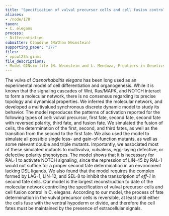 ```yaml
---
title: "Specification of vulval precursor cells and cell fusion control in C. elegans"
aliases:
- /node/178
taxon: 
- C. elegans
process: 
- Differentiation
submitter: Claudine (Nathan Weinstein)
supporting_paper: "177"
files: 
- vpcwt23h.ginml
file_descriptions: 
- Model GINsim file (N. Weinstein and L. Mendoza, Frontiers in Genetics 2013)
---
```



The vulva of _Caenorhabditis elegans_ has been long used as an experimental
model of cell differentiation and organogenesis. While it is known that the
signaling cascades of Wnt, Ras/MAPK, and NOTCH interact to form a molecular
network, there is no consensus regarding its precise topology and dynamical
properties. We inferred the molecular network, and developed a multivalued
synchronous discrete dynamic model to study its behavior. The model reproduces
the patterns of activation reported for the following types of cell: vulval
precursor, first fate, second fate, second fate with reversed polarity, third
fate, and fusion fate. We simulated the fusion of cells, the determination of
the first, second, and third fates, as well as the transition from the second
to the first fate. We also used the model to simulate all possible single
loss- and gain-of-function mutants, as well as some relevant double and triple
mutants. Importantly, we associated most of these simulated mutants to
multivulva, vulvaless, egg-laying defective, or defective polarity phenotypes.
The model shows that it is necessary for RAL-1 to activate NOTCH signaling,
since the repression of LIN-45 by RAL-1 would not suffice for a proper second
fate determination in an environment lacking DSL ligands. We also found that
the model requires the complex formed by LAG-1, LIN-12, and SEL-8 to inhibit
the transcription of _eff-1_ in second fate cells. Our model is the largest
reconstruction to date of the molecular network controlling the specification
of vulval precursor cells and cell fusion control in C. elegans. According to
our model, the process of fate determination in the vulval precursor cells is
reversible, at least until either the cells fuse with the ventral hypoderm or
divide, and therefore the cell fates must be maintained by the presence of
extracellular signals.


